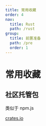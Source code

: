 ```yaml
---
title: 常用收藏
order: 4
nav:
  title: Rust
  path: /rust
group:
  title: 前置准备
  path: /pre
  order: 1
---
```


# 常用收藏

## 社区托管包

类似于 npm.js

[crates.io](https://crates.io/)
